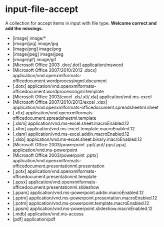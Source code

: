 # input-file-accept
A collection for accept items in input with file type. **Welcome correct and add the missings.**

* [image] image/*
* [image/jpg] image/jpg
* [image/png] image/png
* [image/jpeg] image/jpeg
* [image/gif] image/gif
* [Microsoft Office 2003 .doc/.dot] application/msword
* [Microsoft Office 2007/2010/2013 .docx] application/vnd.openxmlformats-officedocument.wordprocessingml.document
* [.dotx] application/vnd.openxmlformats-officedocument.wordprocessingml.template
* [Microsoft Office 2003/excel .xls/.xlt/.xla] application/vnd.ms-excel
* [Microsoft Office 2007/2010/2013/excel .xlsx] application/vnd.openxmlformats-officedocument.spreadsheetml.sheet
* [.xltx] application/vnd.openxmlformats-officedocument.spreadsheetml.template
* [.xlsm] application/vnd.ms-excel.sheet.macroEnabled.12
* [.xltm] application/vnd.ms-excel.template.macroEnabled.12
* [.xlam] application/vnd.ms-excel.addin.macroEnabled.12
* [.xlsb] application/vnd.ms-excel.sheet.binary.macroEnabled.12
* [Microsoft Office 2003/powerpoint .ppt/.pot/.pps/.ppa] application/vnd.ms-powerpoint
* [Microsoft Office 2003/powerpoint .pptx] application/vnd.openxmlformats-officedocument.presentationml.presentation
* [.potx] application/vnd.openxmlformats-officedocument.presentationml.template
* [.ppsx] application/vnd.openxmlformats-officedocument.presentationml.slideshow
* [.ppam] application/vnd.ms-powerpoint.addin.macroEnabled.12
* [.pptm] application/vnd.ms-powerpoint.presentation.macroEnabled.12
* [.potm] application/vnd.ms-powerpoint.template.macroEnabled.12
* [.ppsm] application/vnd.ms-powerpoint.slideshow.macroEnabled.12
* [.mdb] application/vnd.ms-access
* [pdf] application/pdf


